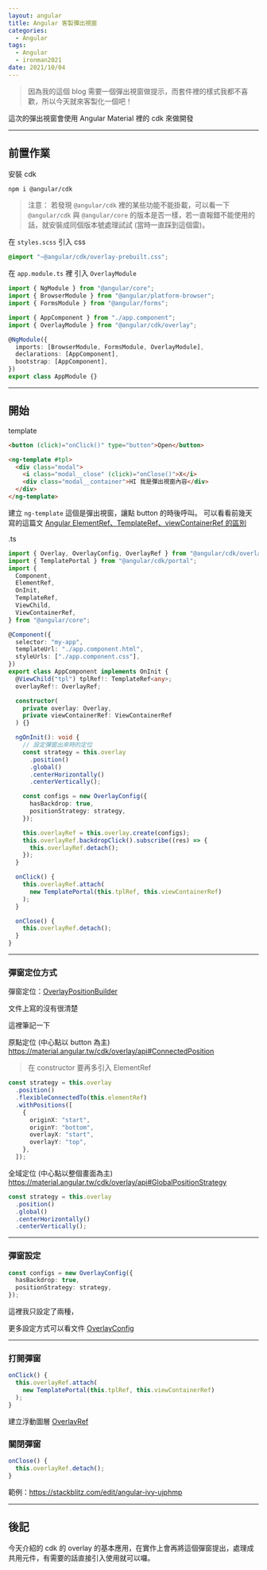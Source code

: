```yaml
---
layout: angular
title: Angular 客製彈出視窗
categories:
  - Angular
tags:
  - Angular
  - ironman2021
date: 2021/10/04
---
```


> 因為我的這個 blog 需要一個彈出視窗做提示，而套件裡的樣式我都不喜歡，所以今天就來客製化一個吧！

這次的彈出視窗會使用 Angular Material 裡的 cdk 來做開發

---

## 前置作業

安裝 cdk

```bash
npm i @angular/cdk
```

> 注意： 若發現 `@angular/cdk` 裡的某些功能不能掛載，可以看一下 `@angular/cdk` 與 `@angular/core` 的版本是否一樣，若一直報錯不能使用的話，就安裝成同個版本號處理試試 (當時一直踩到這個雷)。

在 `styles.scss` 引入 css

```css
@import "~@angular/cdk/overlay-prebuilt.css";
```

在 `app.module.ts` 裡 引入 `OverlayModule`

```ts
import { NgModule } from "@angular/core";
import { BrowserModule } from "@angular/platform-browser";
import { FormsModule } from "@angular/forms";

import { AppComponent } from "./app.component";
import { OverlayModule } from "@angular/cdk/overlay";

@NgModule({
  imports: [BrowserModule, FormsModule, OverlayModule],
  declarations: [AppComponent],
  bootstrap: [AppComponent],
})
export class AppModule {}
```

---

## 開始

template

```html
<button (click)="onClick()" type="button">Open</button>

<ng-template #tpl>
  <div class="modal">
    <i class="modal__close" (click)="onClose()">X</i>
    <div class="modal__container">HI 我是彈出視窗內容</div>
  </div>
</ng-template>
```

建立 `ng-template` 這個是彈出視窗，讓點 button 的時後呼叫。
可以看看前幾天寫的這篇文 [Angular ElementRef、TemplateRef、viewContainerRef 的區別](https://ithelp.ithome.com.tw/articles/10273658)

.ts

```ts
import { Overlay, OverlayConfig, OverlayRef } from "@angular/cdk/overlay";
import { TemplatePortal } from "@angular/cdk/portal";
import {
  Component,
  ElementRef,
  OnInit,
  TemplateRef,
  ViewChild,
  ViewContainerRef,
} from "@angular/core";

@Component({
  selector: "my-app",
  templateUrl: "./app.component.html",
  styleUrls: ["./app.component.css"],
})
export class AppComponent implements OnInit {
  @ViewChild("tpl") tplRef!: TemplateRef<any>;
  overlayRef!: OverlayRef;

  constructor(
    private overlay: Overlay,
    private viewContainerRef: ViewContainerRef
  ) {}

  ngOnInit(): void {
    // 設定彈窗出來時的定位
    const strategy = this.overlay
      .position()
      .global()
      .centerHorizontally()
      .centerVertically();

    const configs = new OverlayConfig({
      hasBackdrop: true,
      positionStrategy: strategy,
    });

    this.overlayRef = this.overlay.create(configs);
    this.overlayRef.backdropClick().subscribe((res) => {
      this.overlayRef.detach();
    });
  }

  onClick() {
    this.overlayRef.attach(
      new TemplatePortal(this.tplRef, this.viewContainerRef)
    );
  }

  onClose() {
    this.overlayRef.detach();
  }
}
```

---

### 彈窗定位方式

彈窗定位：[OverlayPositionBuilder](https://material.angular.tw/cdk/overlay/api#OverlayPositionBuilder)

文件上寫的沒有很清楚

這裡筆記一下

原點定位 (中心點以 button 為主) https://material.angular.tw/cdk/overlay/api#ConnectedPosition

> 在 constructor 要再多引入 ElementRef

```ts
const strategy = this.overlay
  .position()
  .flexibleConnectedTo(this.elementRef)
  .withPositions([
    {
      originX: "start",
      originY: "bottom",
      overlayX: "start",
      overlayY: "top",
    },
  ]);
```

全域定位 (中心點以整個畫面為主) https://material.angular.tw/cdk/overlay/api#GlobalPositionStrategy

```ts
const strategy = this.overlay
  .position()
  .global()
  .centerHorizontally()
  .centerVertically();
```

---

### 彈窗設定

```ts
const configs = new OverlayConfig({
  hasBackdrop: true,
  positionStrategy: strategy,
});
```

這裡我只設定了兩種，

更多設定方式可以看文件 [OverlayConfig](https://material.angular.tw/cdk/overlay/api#OverlayConfig)

---

### 打開彈窗

```ts
onClick() {
  this.overlayRef.attach(
    new TemplatePortal(this.tplRef, this.viewContainerRef)
  );
}
```

建立浮動圖層 [OverlayRef](https://material.angular.tw/cdk/overlay/api#OverlayRef)

### 關閉彈窗

```ts
onClose() {
  this.overlayRef.detach();
}
```

範例：https://stackblitz.com/edit/angular-ivy-ujphmp

---

## 後記

今天介紹的 cdk 的 overlay 的基本應用，在實作上會再將這個彈窗提出，處理成共用元件，有需要的話直接引入使用就可以囉。

<!-- https://mainawycliffe.dev/blog/how-to-build-a-reusable-modal-overlay-dialog-using-angular-cdk -->
